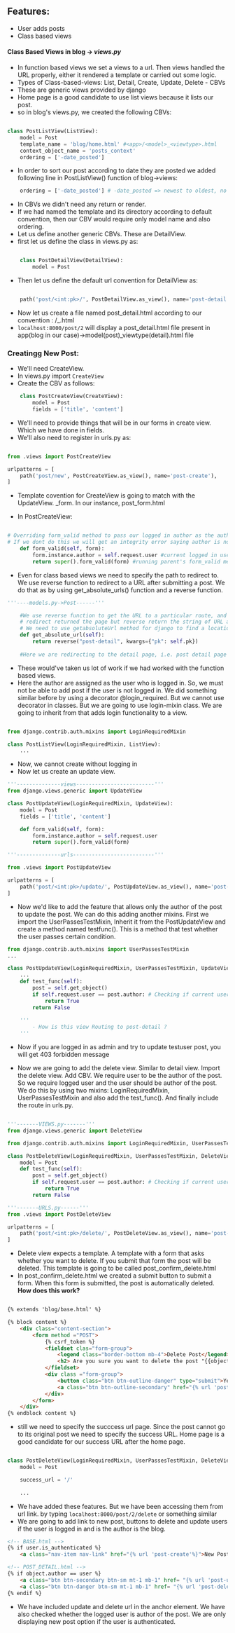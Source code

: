 ## Features:
- User adds posts
- Class based views

#### Class Based Views in blog -> *views.py*

- In function based views we set a views to a url. Then views handled the URL properly, either it rendered a template or carried out some logic.
- Types of Class-based-views: List, Detail, Create, Update, Delete - CBVs
- These are generic views provided by django
- Home page is a good candidate to use list views because it lists our post. 
- so in blog's views.py, we created the following CBVs:

```python

class PostListView(ListView):
    model = Post
    template_name = 'blog/home.html' #<app>/<model>_<viewtype>.html
    context_object_name = 'posts_context'
    ordering = ['-date_posted']

```

- In order to sort our post according to date they are posted we added following line in PostListView() function of blog->views:

```python
    ordering = ['-date_posted'] # -date_posted => newest to oldest, no - sign => oldest to newest

```

- In CBVs we didn't need any return or render. 
- If we had named the template and its directory according to default convention, then our CBV would require only model name and also ordering.
- Let us define another generic CBVs. These are DetailView.
- first let us define the class in views.py as:

```python

    class PostDetailView(DetailView):
        model = Post

```

- Then let us define the default url convention for DetailView as:

```python

    path('post/<int:pk>/', PostDetailView.as_view(), name='post-detail'),

```

- Now let us create a file named post_detail.html according to our convention : <app>/<model>_<viewtype>.html
- ``` localhost:8000/post/2 ``` will display a post_detail.html file present in app(blog in our case)->model(post)_viewtype(detail).html file

### Creatingg New Post:

- We'll need CreateView.
- In views.py import ``` CreateView ```
- Create the CBV as follows:

```python
    class PostCreateView(CreateView):
        model = Post
        fields = ['title', 'content']

```
- We'll need to provide things that will be in our forms in create view. Which we have done in fields. 
- We'll also need to register in urls.py as:

```python

from .views import PostCreateView

urlpatterns = [
    path('post/new', PostCreateView.as_view(), name='post-create'),
]

```
- Template covention for CreateView is going to match with the UpdateView. <modelname>_form. In our instance, post_form.html

- In PostCreateView:

```python

# Overriding form_valid method to pass our logged in author as the author of the blog.
# If we dont do this we will get an integrity error saying author is not passed
    def form_valid(self, form):
        form.instance.author = self.request.user #current logged in user is passed as author
        return super().form_valid(form) #running parent's form_valid method

```

- Even for class based views we need to specify the path to redirect to. We use reverse function to redirect to a URL after submitting a post. We do that as by using get_absolute_urls() function and a reverse function. 

```python
'''----models.py->Post------'''

    #We use reverse function to get the URL to a particular route, and not redirect function
    # redirect returned the page but reverse return the string of URL and views handles the rest
    # We need to use getabsoluteUrl method for django to find a location to a specific post
    def get_absolute_url(self):
        return reverse("post-detail", kwargs={"pk": self.pk})
    
    #Here we are redirecting to the detail page, i.e. post detail page handled by detail view.

```
- These would've taken us lot of work if we had worked with the function based views.
- Here the author are assigned as the user who is logged in. So, we must not be able to add post if the user is not logged in. We did something similar before by using a decorator @login_required. But we cannot use decorator in classes. But we are going to use login-mixin class. We are going to inherit from that adds login functionality to a view.

```python

from django.contrib.auth.mixins import LoginRequiredMixin

class PostListView(LoginRequiredMixin, ListView):
    ...

```

- Now, we cannot create without logging in
- Now let us create an update view.

```python
'''--------------views-------------------------'''
from django.views.generic import UpdateView

class PostUpdateView(LoginRequiredMixin, UpdateView):
    model = Post
    fields = ['title', 'content']

    def form_valid(self, form):
        form.instance.author = self.request.user
        return super().form_valid(form) 

'''--------------urls--------------------------'''

from .views import PostUpdateView

urlpatterns = [
    path('post/<int:pk>/update/', PostUpdateView.as_view(), name='post-update'),
]
```

- Now we'd like to add the feature that allows only the author of the post to update the post. We can do this adding another mixins. First we import the UserPassesTestMixin, Inherit it from the PostUpdateView and create a method named testfunc(). This is a method that test whether the user passes certain condition.

```python
from django.contrib.auth.mixins import UserPassesTestMixin
...

class PostUpdateView(LoginRequiredMixin, UserPassesTestMixin, UpdateView):
    ...
    def test_func(self):
        post = self.get_object()
        if self.request.user == post.author: # Checking if current user is author of the post
            return True
        return False
    
    '''
        - How is this view Routing to post-detail ?
    '''

```

- Now if you are logged in as admin and try to update testuser post, you will get 403 forbidden message

- Now we are going to add the delete view. Similar to detail view. Import the delete view. Add CBV. We require user to be the author of the post. So we require logged user and the user should be author of the post. We do this by using two mixins: LoginRequiredMixin, UserPassesTestMixin and also add the test_func(). And finally include the route in urls.py.

```python

'''-------VIEWS.py-------'''
from django.views.generic import DeleteView

from django.contrib.auth.mixins import LoginRequiredMixin, UserPassesTestMixin

class PostDeleteView(LoginRequiredMixin, UserPassesTestMixin, DeleteView):
    model = Post
    def test_func(self):
        post = self.get_object()
        if self.request.user == post.author: # Checking if current user is author of the post
            return True
        return False

'''-------URLS.py------'''
from .views import PostDeleteView

urlpatterns = [
    path('post/<int:pk>/delete/', PostDeleteView.as_view(), name='post-delete'),
]
```

- Delete view expects a template. A template with a form that asks whether you want to delete. If you submit that form the post will be deleted. This template is going to be called post_confirm_delete.html
- In post_confirm_delete.html we created a submit button to submit a form. When this form is submitted, the post is automatically deleted. **How does this work?**

```html

{% extends 'blog/base.html' %}

{% block content %}
    <div class="content-section">
        <form method ="POST">
            {% csrf_token %}
            <fieldset clas="form-group">
                <legend class="border-bottom mb-4">Delete Post</legend>
                <h2> Are you sure you want to delete the post "{{object.title}}"
            </fieldset>
            <div class ="form-group">
                <button class="btn btn-outline-danger" type="submit">Yes, Delete</button>
                <a class="btn btn-outline-secondary" href="{% url 'post-detail' object.id%}">Cancel</a>
            </div>
        </form>
    </div>
{% endblock content %}


```
- still we need to specify the succcess url page. Since the post cannot go to its original post we need to specify the success URL. Home page is a good candidate for our success URL after the home page.

```python

class PostDeleteView(LoginRequiredMixin, UserPassesTestMixin, DeleteView):
    model = Post

    success_url = '/'
    
    ...

```

- We have added these features. But we have been accessing them from url link. by typing ``` localhost:8000/post/2/delete ``` or something similar
- We are going to add link to new post, buttons to delete and update users if the user is logged in and is the author is the blog. 

```html
<!-- BASE.html -->
{% if user.is_authenticated %}
    <a class="nav-item nav-link" href="{% url 'post-create'%}">New Post</a>

<!-- POST_DETAIL.html -->
{% if object.author == user %}
    <a class="btn btn-secondary btn-sm mt-1 mb-1" href= "{% url 'post-update' object.id %}">Update</a>
    <a class="btn btn-danger btn-sm mt-1 mb-1" href= "{% url 'post-delete' object.id %}">Delete</a>
{% endif %}
```
- We have included update and delete url in the anchor element. We have also checked whether the logged user is author of the post. We are only displaying new post option if the user is authenticated. 